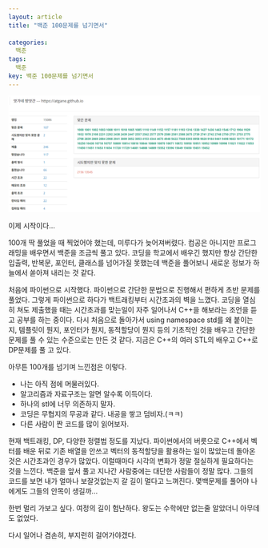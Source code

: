 ```yaml
---
layout: article
title: "백준 100문제를 넘기면서"

categories:
  백준
tags:
  백준
key: 백준 100문제를 넘기면서
---
```


<center><img src="/image/21-01-05/107.png"></center>

이제 시작이다...

100개 딱 풀었을 때 찍었어야 했는데, 미루다가 늦어져버렸다. 컴공은 아니지만 프로그래밍을 배우면서 백준을 조금씩 풀고 있다. 코딩을 학교에서 배우긴 했지만 항상 간단한 입출력, 반복문, 포인터, 클래스를 넘어가질 못했는데 백준을 풀어보니 새로운 정보가 하늘에서 쏟아져 내리는 것 같다. 

처음에 파이썬으로 시작했다. 파이썬으로 간단한 문법으로 진행해서 편하게 초반 문제를 풀었다. 그렇게 파이썬으로 하다가 백트래킹부터 시간초과의 벽을 느꼈다. 코딩을 열심히 쳐도 제출했을 때는 시간초과를 맞는일이 자주 일어나서 C++을 해보라는 조언을 듣고 공부를 하는 중이다. 다시 처음으로 돌아가서 using namespace std를 왜 붙이는지, 템플릿이 뭔지, 포인터가 뭔지, 동적할당이 뭔지 등의 기초적인 것을 배우고 간단한 문제를 풀 수 있는 수준으로는 만든 것 같다. 지금은 C++의 여러 STL의 배우고 C++로 DP문제를 풀 고 있다. 

아무튼 100개를 넘기며 느낀점은 이렇다. 

- 나는 아직 점에 머물러있다.
- 알고리즘과 자료구조는 알면 알수록 이득이다.
- 하나의 stl에 너무 의존하지 말자.
- 코딩은 무협지의 무공과 같다. 내공을 쌓고 덤비자.(ㅋㅋ)
- 다른 사람이 짠 코드를 많이 읽어보자.

현재 백트래킹, DP, 다양한 정렬법 정도를 지났다. 파이썬에서의 버릇으로 C++에서 벡터를 배운 뒤로 기존 배열을 안쓰고 벡터의 동적할당을 활용하는 일이 많았는데 돌아온 것은 시간초과인 경우가 많았다. 이럴때마다 시각의 변화가 정말 절실하게 필요하다는 것을 느낀다. 백준을 앞서 풀고 지나간 사람중에는 대단한 사람들이 정말 많다. 그들의 코드를 보면 내가 얼마나 보잘것없는지 갈 길이 멀다고 느껴진다. 몇백문제를 풀어야 나에게도 그들의 안목이 생길까...

한번 멀리 가보고 싶다. 여정의 길이 험난하다. 왕도는 수학에만 없는줄 알았더니 아무데도 없었다.

다시 일어나 겸손히, 부지런히 걸어가야겠다.